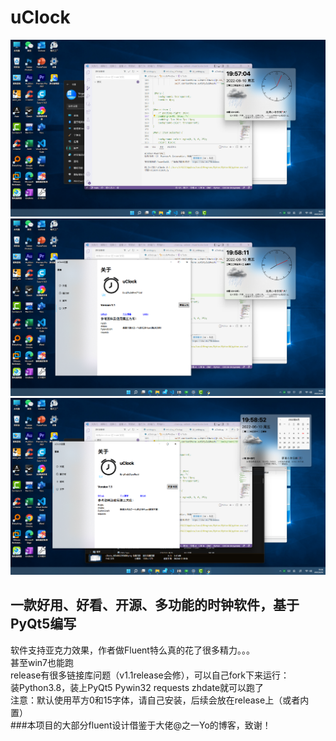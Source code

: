 # uClock
![avatar](/effects/pics/uTools_1654862229293.png)
![avatar](/effects/pics/uTools_1654862295688.png)
![avatar](/effects/pics/uTools_1654862335429.png)
## 一款好用、好看、开源、多功能的时钟软件，基于PyQt5编写
软件支持亚克力效果，作者做Fluent特么真的花了很多精力。。。  
甚至win7也能跑  
release有很多链接库问题（v1.1release会修），可以自己fork下来运行：  
    装Python3.8，装上PyQt5 Pywin32 requests zhdate就可以跑了  
注意：默认使用苹方0和15字体，请自己安装，后续会放在release上（或者内置）  
###本项目的大部分fluent设计借鉴于大佬@之一Yo的博客，致谢！